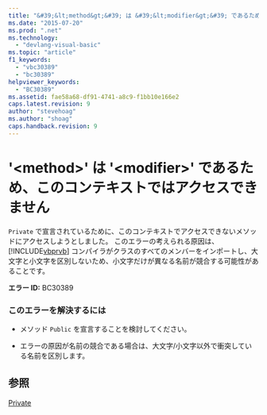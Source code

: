 ```yaml
---
title: "&#39;&lt;method&gt;&#39; は &#39;&lt;modifier&gt;&#39; であるため、このコンテキストではアクセスできません | Microsoft Docs"
ms.date: "2015-07-20"
ms.prod: ".net"
ms.technology: 
  - "devlang-visual-basic"
ms.topic: "article"
f1_keywords: 
  - "vbc30389"
  - "bc30389"
helpviewer_keywords: 
  - "BC30389"
ms.assetid: fae58a68-df91-4741-a8c9-f1bb10e166e2
caps.latest.revision: 9
author: "stevehoag"
ms.author: "shoag"
caps.handback.revision: 9
---
```

# &#39;&lt;method&gt;&#39; は &#39;&lt;modifier&gt;&#39; であるため、このコンテキストではアクセスできません
`Private` で宣言されているために、このコンテキストでアクセスできないメソッドにアクセスしようとしました。 このエラーの考えられる原因は、[!INCLUDE[vbprvb](../../csharp/programming-guide/concepts/linq/includes/vbprvb-md.md)] コンパイラがクラスのすべてのメンバーをインポートし、大文字と小文字を区別しないため、小文字だけが異なる名前が競合する可能性があることです。  
  
 **エラー ID:** BC30389  
  
### このエラーを解決するには  
  
-   メソッド `Public` を宣言することを検討してください。  
  
-   エラーの原因が名前の競合である場合は、大文字\/小文字以外で衝突している名前を区別します。  
  
## 参照  
 [Private](../../visual-basic/language-reference/modifiers/private.md)